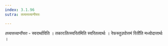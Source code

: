```yaml
---
index: 3.1.96
sutra: तव्यत्तव्यानीयरः

---
```

_तव्यत्तव्यानीयरः_ - स्वरार्थाविति । तकारःतित्स्वरित॑मिति स्वरितत्वार्थः । रेफस्तुउपोत्तमं रिती॑ति मध्योदात्तार्थः ।